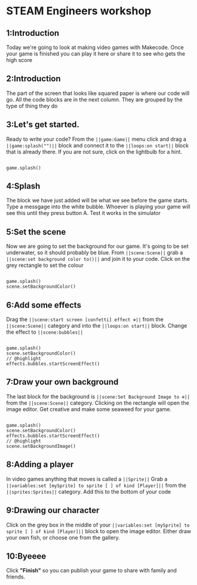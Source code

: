# STEAM Engineers workshop

## 1:Introduction
Today we're going to look at making video games with Makecode. Once your game is finished you can play it here or share it to see who gets the high score

## 2:Introduction
The part of the screen that looks like squared paper is where our code will go. 
All the code blocks are in the next column. They are grouped by the type of thing they do

## 3:Let's get started.

Ready to write your code? From the ``||game:Game||`` menu click and drag a ``||game:splash("")||`` block and connect it to the ``||loops:on start||`` block that is already there.
If you are not sure, click on the lightbulb for a hint.
```blocks

game.splash()

```

## 4:Splash
The block we have just added will be what we see before the game starts. Type a messgage into the white bubble. Whoever is playing your game will see this until they press button A.
Test it works in the simulator

## 5:Set the scene
Now we are going to set the background for our game. It's going to be set underwater, so it should probably be blue.
From ``||scene:Scene||`` grab a ``||scene:set background color to()||`` and join it to your code.
Click on the grey rectangle to set the colour
```blocks

game.splash()
scene.setBackgroundColor()
```
## 6:Add some effects
Drag the ``||scene:start screen [confetti] effect ⊕||`` from the  ``||scene:Scene||`` category and
into the ``||loops:on start||`` block. Change the effect to ``||scene:bubbles||``
```blocks

game.splash()
scene.setBackgroundColor()
// @highlight
effects.bubbles.startScreenEffect()
```
## 7:Draw your own background
The last block for the background is ``||scene:Set Background Image to ⊕||`` from the  ``||scene:Scene||`` category.
Clicking on the rectangle will open the image editor. Get creative and make some seaweed for your game.

```blocks

game.splash()
scene.setBackgroundColor()
effects.bubbles.startScreenEffect()
// @highlight
scene.setBackgroundImage()
```

## 8:Adding a player
In video games anything that moves is called a ``||Sprite||``
Grab a ``||variables:set [mySprite] to sprite [ ] of kind [Player]||`` from the ``||sprites:Sprites||`` category.
Add this to the bottom of your code


## 9:Drawing our character
Click on the grey box in the middle of your  ``||variables:set [mySprite] to sprite [ ] of kind [Player]||`` block
to open the image editor.
Either draw your own fish, or choose one from the gallery.

## 10:Byeeee

Click **"Finish"** so you can publish your game to share with family and friends.
